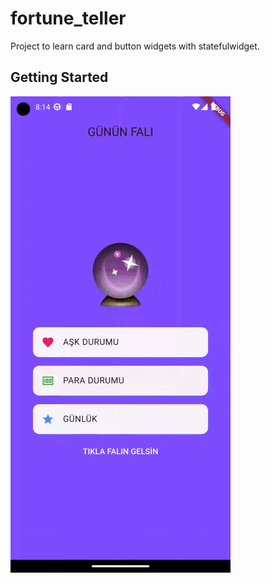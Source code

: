 # fortune_teller

Project to learn card and button widgets with statefulwidget.
## Getting Started
![](images/Screen_recording_20240220_111513.gif)